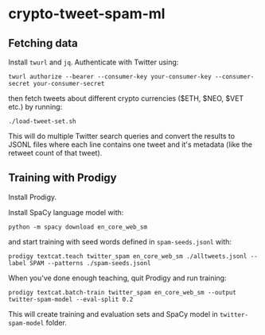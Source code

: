# crypto-tweet-spam-ml

## Fetching data

Install `twurl` and `jq`. Authenticate with Twitter using:

```
twurl authorize --bearer --consumer-key your-consumer-key --consumer-secret your-consumer-secret
```

then fetch tweets about different crypto currencies ($ETH, $NEO, $VET etc.) by running:

```
./load-tweet-set.sh
```

This will do multiple Twitter search queries and convert the results to JSONL files where each line contains one tweet and it's metadata (like the retweet count of that tweet).

## Training with Prodigy

Install Prodigy.

Install SpaCy language model with:

```
python -m spacy download en_core_web_sm
```

and start training with seed words defined in `spam-seeds.jsonl` with:

```
prodigy textcat.teach twitter_spam en_core_web_sm ./alltweets.jsonl --label SPAM --patterns ./spam-seeds.jsonl
```

When you've done enough teaching, quit Prodigy and run training:

```
prodigy textcat.batch-train twitter_spam en_core_web_sm --output twitter-spam-model --eval-split 0.2
```

This will create training and evaluation sets and SpaCy model in `twitter-spam-model` folder.
